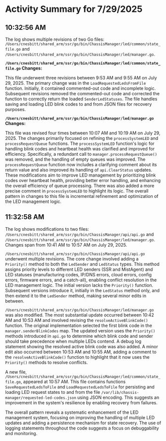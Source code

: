 # Activity Summary for 7/29/2025

## 10:32:56 AM
The log shows multiple revisions of two Go files: `/Users/cnesbitt/shared_arm/ssr/go/bin/ChassisManager/led/common/state_file.go` and `/Users/cnesbitt/shared_arm/ssr/go/bin/ChassisManager/led/manager.go`.

**`/Users/cnesbitt/shared_arm/ssr/go/bin/ChassisManager/led/common/state_file.go` Changes:**

This file underwent three revisions between 9:53 AM and 9:55 AM on July 29, 2025.  The primary change was in the `LoadRequestedLedsFromFile` function. Initially, it contained commented-out code and incomplete logic. Subsequent revisions removed the commented-out code and corrected the function to correctly return the loaded `SenderLedStatuses`. The file handles saving and loading LED blink codes to and from JSON files for recovery purposes.


**`/Users/cnesbitt/shared_arm/ssr/go/bin/ChassisManager/led/manager.go` Changes:**

This file was revised four times between 10:07 AM and 10:19 AM on July 29, 2025.  The changes primarily focused on refining the `processSystemLED` and `processRequestQueue` functions.  The `processSystemLED` function's logic for handling blink codes and heartbeat health was clarified and improved for efficiency.  Specifically,  a redundant call to `manager.processRequestQueue()` was removed, and the handling of empty queues was improved. The `processRequestQueue` function now includes a clarifying comment about its return value and also improved its handling of `api.ClearStatus` updates.  These modifications aim to improve LED management by prioritizing blink codes over heartbeat health, providing better error handling, and enhancing the overall efficiency of queue processing.  There was also added a more precise comment in `processSystemLED` to highlight its logic.  The overall pattern in changes to this file is incremental refinement and optimization of the LED management logic.


## 11:32:58 AM
The log shows modifications to two files: `/Users/cnesbitt/shared_arm/ssr/go/bin/ChassisManager/api/api.go` and `/Users/cnesbitt/shared_arm/ssr/go/bin/ChassisManager/led/manager.go`.  Changes span from 10:41 AM to 10:57 AM on July 29, 2025.

`/Users/cnesbitt/shared_arm/ssr/go/bin/ChassisManager/api/api.go` underwent multiple revisions.  The core change involved adding a `Priority()` method to both the `LedSender` and `LedStatus` types. This method assigns priority levels to different LED senders (SSR and MistAgent) and LED statuses (manufacturing codes, IP/DNS errors, cloud errors, config errors, firmware errors, and a catch-all), enabling conflict resolution in the LED management logic.  The initial version lacks the `Priority()` function. Subsequent versions introduce it, initially in the `LedStatus` method only, and then extend it to the `LedSender` method, making several minor edits in between.

`/Users/cnesbitt/shared_arm/ssr/go/bin/ChassisManager/led/manager.go` was also modified.  The most substantial update occurred between 10:42 AM and 10:53 AM and involved revising the `resolveActiveBlinkCode()` function. The original implementation selected the first blink code in the `manager.senderBlinkCodes` map. The updated version uses the `Priority()` methods introduced in `api.go` to determine which blink code and sender should take precedence when multiple LEDs contend. A debug log statement showing the resolved active blink code was also added. A minor edit also occurred between 10:53 AM and 10:55 AM, adding a comment to the `resolveActiveBlinkCode()` function to highlight that it now uses the `Priority()` methods to resolve conflicts.

A new file, `/Users/cnesbitt/shared_arm/ssr/go/bin/ChassisManager/led/common/state_file.go`, appeared at 10:57 AM. This file contains functions `SaveRequestedLedsToFile` and `LoadRequestedLedsToFile` for persisting and loading LED request states to and from the file `/var/lib/chassis-manager/requested-led-codes.json` using JSON encoding.  This suggests an improvement in the system's resilience by enabling recovery from failures.


The overall pattern reveals a systematic enhancement of the LED management system, focusing on improving the handling of multiple LED updates and adding a persistence mechanism for state recovery.  The use of logging statements throughout the code suggests a focus on debuggability and monitoring.
